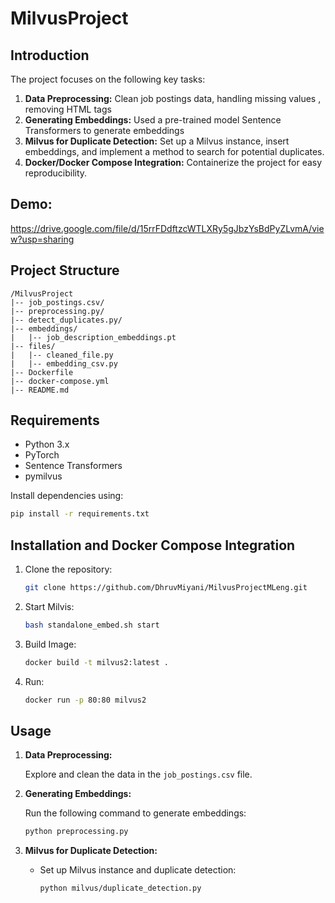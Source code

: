 # MilvusProject


## Introduction

The project focuses on the following key tasks:

1. **Data Preprocessing:**  Clean job postings data, handling missing values , removing HTML tags 
2. **Generating Embeddings:** Used a pre-trained model Sentence Transformers to generate embeddings 
3. **Milvus for Duplicate Detection:** Set up a Milvus instance, insert embeddings, and implement a method to search for potential duplicates.
4. **Docker/Docker Compose Integration:** Containerize the project for easy reproducibility.

## Demo:

https://drive.google.com/file/d/15rrFDdftzcWTLXRy5gJbzYsBdPyZLvmA/view?usp=sharing


## Project Structure

```plaintext
/MilvusProject
|-- job_postings.csv/
|-- preprocessing.py/
|-- detect_duplicates.py/
|-- embeddings/
|   |-- job_description_embeddings.pt
|-- files/
|   |-- cleaned_file.py
|   |-- embedding_csv.py
|-- Dockerfile
|-- docker-compose.yml
|-- README.md
```



## Requirements

- Python 3.x
- PyTorch
- Sentence Transformers
- pymilvus



Install dependencies using:

```bash
pip install -r requirements.txt
```



## Installation and Docker Compose Integration

1. Clone the repository:

   ```bash
   git clone https://github.com/DhruvMiyani/MilvusProjectMLeng.git
   ```

3. Start Milvis:

   ```bash
   bash standalone_embed.sh start
   ```
4. Build Image:

   ```bash
   docker build -t milvus2:latest .
   ```

4. Run:

   ```bash
   docker run -p 80:80 milvus2
   ```   



## Usage

1. **Data Preprocessing:**

   Explore and clean the data in the `job_postings.csv` file.

2. **Generating Embeddings:**

   Run the following command to generate embeddings:

   ```bash
   python preprocessing.py
   ```

3. **Milvus for Duplicate Detection:**

   - Set up Milvus instance and duplicate detection:

     ```bash
     python milvus/duplicate_detection.py
     ```



